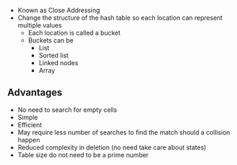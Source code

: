- Known as Close Addressing
- Change the structure of the hash table so each location can represent multiple values
	- Each location is called a bucket
	- Buckets can be
		- List
		- Sorted list
		- Linked nodes
		- Array

## Advantages
- No need to search for empty cells
- Simple
- Efficient
- May require less number of searches to find the match should a collision happen
- Reduced complexity in deletion (no need take care about states)
- Table size do not need to be a prime number
